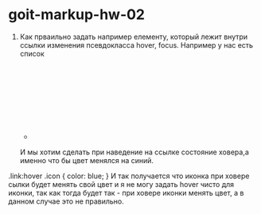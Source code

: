 # goit-markup-hw-02

1.  Как прваильно задать например елементу, который лежит внутри ссылки изменения псевдокласса
    hover, focus. Например у нас есть список

    <ul> 
    <li class="item"> 
    <a class="link">
    <svg class="icon">
    </svg>
    </a>
    </li>
    </ul>

    И мы хотим сделать при наведение на ссылке состояние ховера,а именно что бы цвет менялся на
    синий.

.link:hover .icon { color: blue; } И так получается что иконка при ховере сылки будет менять свой
цвет и я не могу задать hover чисто для иконки, так как тогда будет так - при ховере иконки менять
цвет, а в данном случае это не правильно.
